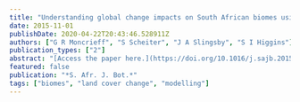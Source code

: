 ```yaml
---
title: "Understanding global change impacts on South African biomes using Dynamic Vegetation Models"
date: 2015-11-01
publishDate: 2020-04-22T20:43:46.528911Z
authors: ["G R Moncrieff", "S Scheiter", "J A Slingsby", "S I Higgins"]
publication_types: ["2"]
abstract: "[Access the paper here.](https://doi.org/10.1016/j.sajb.2015.02.004) The distribution of South African biomes is expected to be drastically altered as a result of climatic change and increasing atmospheric CO2 in the 21st century. Developing the capacity to anticipate change is of critical importance if we are to mitigate and efficiently adapt to the reorganization of South African vegetation cover. Dynamic Vegetation Models (DVMs) simulate the distribution and functioning of plant functional types (PFTs) and their interactions. Outputs include biome distribution maps, assessments of carbon cycling and the quantification of plant productivity, all of which can be produced for past, present and future conditions. DVMs were originally conceived of as analogs to general circulation models (GCMs) and applied globally, but to be unbiased globally necessitates choosing parameters and representing processes that may not be regionally appropriate. Models populated with a modified suite of PFTs and parameterized appropriately for local conditions are better suited to studies concerned with vegetation dynamics and global change impacts at the country or continent-scale. In their current form DGVMs do not include the plant types and key processes of many South African biomes. Therefore, while projections of global change impacts are available for biomes dominated by forest trees, savanna trees and grasses, little can be learned about some of our most biodiverse and threatened biomes, particularly the Fynbos and Thicket biomes, and the Succulent Karoo. We outline the limitations of existing DVMs and improvements required before reliable projections of global change impacts on South African biomes can be produced. Reparameterization of some PFTs and fire models could easily be achieved, and would lead to large improvements in model simulations. However, there remain numerous processes and facets of the ecology of South African vegetation that will limit the applicability of DVMs in their current form."
featured: false
publication: "*S. Afr. J. Bot.*"
tags: ["biomes", "land cover change", "modelling"]
---
```


